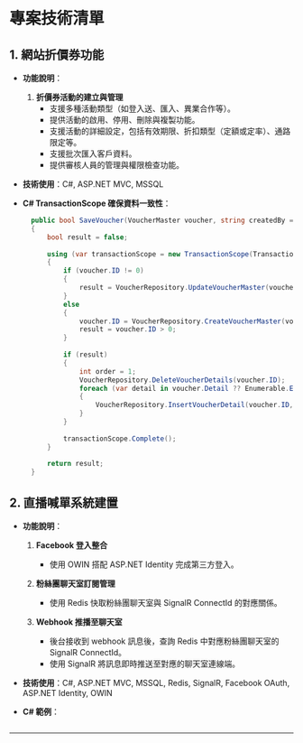 # 專案技術清單

## 1. 網站折價券功能
- **功能說明**：
  1. **折價券活動的建立與管理**
     - 支援多種活動類型（如登入送、匯入、異業合作等）。
     - 提供活動的啟用、停用、刪除與複製功能。
     - 支援活動的詳細設定，包括有效期限、折扣類型（定額或定率）、通路限定等。
     - 支援批次匯入客戶資料。
     - 提供審核人員的管理與權限檢查功能。

- **技術使用**：C#, ASP.NET MVC, MSSQL
- **C# TransactionScope 確保資料一致性**：
    ```csharp
      public bool SaveVoucher(VoucherMaster voucher, string createdBy = "")
      {
          bool result = false;
      
          using (var transactionScope = new TransactionScope(TransactionScopeOption.Required, new TransactionOptions { IsolationLevel = IsolationLevel.ReadCommitted }))
          {
              if (voucher.ID != 0)
              {
                  result = VoucherRepository.UpdateVoucherMaster(voucher);
              }
              else
              {
                  voucher.ID = VoucherRepository.CreateVoucherMaster(voucher, createdBy);
                  result = voucher.ID > 0;
              }
      
              if (result)
              {
                  int order = 1;
                  VoucherRepository.DeleteVoucherDetails(voucher.ID);
                  foreach (var detail in voucher.Detail ?? Enumerable.Empty<VoucherDetail>())
                  {
                      VoucherRepository.InsertVoucherDetail(voucher.ID, detail, order++);
                  }
              }
      
              transactionScope.Complete();
          }
      
          return result;
      }
    ```

## 2. 直播喊單系統建置
- **功能說明**：
  1. **Facebook 登入整合**
     - 使用 OWIN 搭配 ASP.NET Identity 完成第三方登入。
  
  2. **粉絲團聊天室訂閱管理**
     - 使用 Redis 快取粉絲團聊天室與 SignalR ConnectId 的對應關係。

  3. **Webhook 推播至聊天室**
     - 後台接收到 webhook 訊息後，查詢 Redis 中對應粉絲團聊天室的 SignalR ConnectId。
     - 使用 SignalR 將訊息即時推送至對應的聊天室連線端。

- **技術使用**：C#, ASP.NET MVC, MSSQL, Redis, SignalR, Facebook OAuth, ASP.NET Identity, OWIN

- **C# 範例**：
    ```csharp
    ```

---
